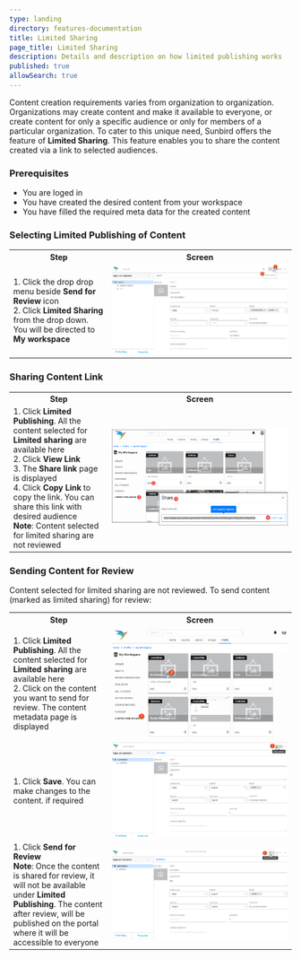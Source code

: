 ```yaml
---
type: landing
directory: features-documentation
title: Limited Sharing
page_title: Limited Sharing
description: Details and description on how limited publishing works
published: true
allowSearch: true
---
```


Content creation requirements varies from organization to organization. Organizations may create content and make it available to everyone, or create content for only a specific audience or only for members of a particular organization. To cater to this unique need, Sunbird offers the feature of  **Limited Sharing**. This feature enables you to share the content created via a link to selected audiences.

### Prerequisites
- You are loged in
- You have created the desired content from your workspace
- You have filled the required meta data for the created content

### Selecting Limited Publishing of Content
<table>
  <tr>
    <th style="width:35%;">Step</th>
    <th style="width:65%;">Screen</th>
  </tr>
  <tr>
    <td>1. Click the drop drop menu beside <b>Send for Review</b> icon <br>2. Click <b>Limited Sharing</b> from the drop down. You will be directed to <b>My workspace</b> </td>
  <td><img src="pages/features-documentation/images/limitedshare.png"></td>
  </tr>
  </table>

### Sharing Content Link
<table>
  <tr>
    <th style="width:35%;">Step</th>
    <th style="width:65%;">Screen</th>
  </tr>
  <tr>
  <td>1. Click <b>Limited Publishing</b>. All the content selected for <b>Limited sharing</b> are available here <br>2. Click <b>View Link</b> <br>3. The <b>Share link</b> page is displayed <br>4. Click <b>Copy Link</b> to copy the link. You can share this link with desired audience <br> <b>Note</b>: Content selected for limited sharing are not reviewed </td>
  <td><img src="pages/features-documentation/images/limitedpublish.png"></td>
  </tr>
  </table>
  
### Sending Content for Review

Content selected for limited sharing are not reviewed. To send content (marked as limited sharing) for review:
<table>
  <tr>
    <th style="width:35%;">Step</th>
    <th style="width:65%;">Screen</th>
  </tr>
  <tr>
  <td>1. Click <b>Limited Publishing</b>. All the content selected for <b>Limited sharing</b> are available here <br>2. Click on the content you want to send for review. The content metadata page is displayed </td>
  <td><img src="pages/features-documentation/images/LimitPblsh_review1.png"></td>
  </tr>
   <tr>
  <td>1. Click <b>Save</b>. You can make changes to the content. if required </td>
  <td><img src="pages/features-documentation/images/LimitPblsh_review2.png"></td>
  </tr>
  <tr>
    <td>1. Click <b>Send for Review</b> <br><b>Note</b>: Once the content is shared for review, it will not be available under <b>Limited Publishing</b>. The content after review, will be published on the portal where it will be accessible to everyone </td>
  <td><img src="pages/features-documentation/images/LimitPblsh_review3.png"></td>
  </tr>
  </table>
